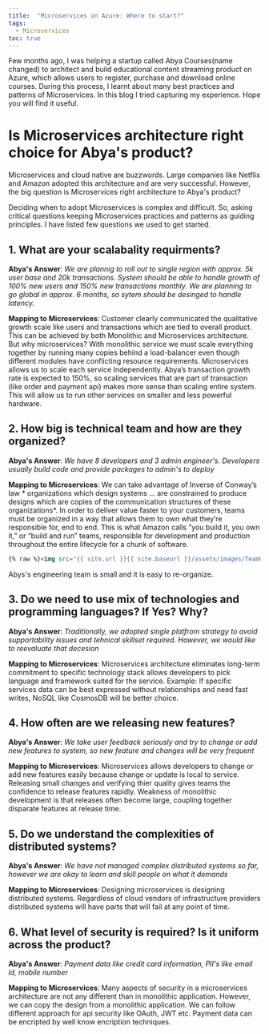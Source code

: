 ```yaml
---
title:  "Microservices on Azure: Where to start?"
tags: 
  - Microservices
toc: true
---
```


Few months ago, I was helping a startup called Abya Courses(name changed) to architect and build educational content streaming product on Azure, which allows users to register, purchase and download online courses. During this process, I learnt about many best practices and patterns of Microservices. In this blog I tried capturing my experience. Hope you will find it useful.

# Is Microservices architecture right choice for Abya's product? 
Microservices and cloud native are buzzwords. Large companies like Netflix and Amazon adopted this architecture and are very successful. However, the big question is Microservices right architecture to Abya's product? 

Deciding when to adopt Microservices is complex and difficult. So, asking critical questions keeping Microservices practices and patterns as guiding principles. I have listed few questions we used to get started.

## 1. What are your scalabality requirments?
**Abya's Answer**: 
*We are plannig to roll out to single region with approx. 5k user base and 20k transactions. System should be able to handle growth of 100% new users and 150% new transactions monthly. We are planning to go global in approx. 6 months, so sytem should be desinged to handle latency.* 

**Mapping to Microservices**:
Customer clearly communicated the qualitative growth scale like users and transactions which are tied to overall product. This can be achieved by both Monolithic and Microservices architecture. 
But why microservices? 
With monolithic service we must scale everything together by running many copies behind a load-balancer even though different modules have conflicting resource requirements. Microservices allows us to scale each service Independently. 
Abya’s transaction growth rate is expected to 150%, so scaling services that are part of transaction (like order and payment api) makes more sense than scaling entire system. This will allow us to run other services on smaller and less powerful hardware. 

## 2. How big is technical team and how are they organized?
**Abya's Answer**: 
*We have 8 developers and 3 admin engineer's. Developers usually build code and provide packages to admin's to deploy*

**Mapping to Microservices**:
We can take advantage of Inverse of Conway’s law * organizations which design systems ... are constrained to produce designs which are copies of the communication structures of these organizations*. In order to deliver value faster to your customers, teams must be organized in a way that allows them to own what they’re responsible for, end to end. This is what Amazon calls “you build it, you own it,” or “build and run” teams, responsible for development and production throughout the entire lifecycle for a chunk of software.
```html
{% raw %}<img src="{{ site.url }}{{ site.baseurl }}/assets/images/TeamOrg.PNG" alt="">{% endraw %}
```
Abys's engineering team is small and it is easy to re-organize.

## 3. Do we need to use mix of technologies and programming languages? If Yes? Why? 
**Abya's Answer**: 
*Traditionally, we adopted single platfrom strategy to avoid supportability issues and tehnical skillset required. However, we would like to reevaluate that decesion*

**Mapping to Microservices**:
Microservices architecture eliminates long-term commitment to specific technology stack allows developers to pick language and framework suited for the service. 
Example: If specific services data can be best expressed without relationships and need fast writes, NoSQL like CosmosDB will be better choice.

## 4. How often are we releasing new features? 
**Abya's Answer**: 
*We take user feedback seriously and try to change or add new features to system, so new feature and changes will be very frequent*

**Mapping to Microservices**:
Microservices allows developers to change or add new features easily because change or update is local to service. Releasing small changes and verifying thier quality gives teams the confidence to release features rapidly. Weakness of monolithic development is that releases often become large, coupling together disparate features at release time. 
 
## 5. Do we understand the complexities of distributed systems?
**Abya's Answer**: 
*We have not managed complex distributed systems so far, however we are okay to learn and skill people on what it demands*

**Mapping to Microservices**:
Designing microservices is designing distributed systems. Regardless of cloud vendors of infrastructure providers distributed systems will have parts that will fail at any point of time.

## 6. What level of security is required? Is it uniform across the product?
**Abya's Answer**: 
*Payment data like credit card information, PII's like email id, mobile number*

**Mapping to Microservices**:
Many aspects of security in a microservices architecture are not any different than in monolithic application. However, we can copy the design from a monolithic application. We can follow different approach for api security like OAuth, JWT etc. Payment data can be encripted by well know encription techniques.  
